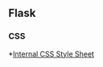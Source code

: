 ## Flask

### CSS
*[Internal CSS Style Sheet](https://www.w3schools.com/css/css_howto.asp#midcontentadcontainer)
<!--stackedit_data:
eyJoaXN0b3J5IjpbLTIwMzI3NzYwMTZdfQ==
-->